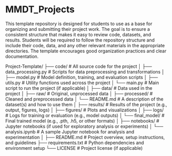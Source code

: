 # MMDT_Projects

This template repository is designed for students to use as a base for organizing and submitting their project work. The goal is to ensure a consistent structure that makes it easy to review code, datasets, and results. Students will be required to follow the repository structure and include their code, data, and any other relevant materials in the appropriate directories. The template encourages good organization practices and clear documentation.

Project-Template/
├── code/                    # All source code for the project
│   ├── data_processing.py    # Scripts for data preprocessing and transformations
│   ├── model.py             # Model definition, training, and evaluation scripts
│   ├── utils.py             # Utility functions used across the project
│   └── main.py              # Main script to run the project (if applicable)
│
├── data/                    # Data used in the project
│   ├── raw/                 # Original, unprocessed data
│   ├── processed/           # Cleaned and preprocessed data
│   └── README.md            # A description of the dataset(s) and how to use them
│
├── results/                 # Results of the project (e.g., output, figures, logs)
│   ├── figures/             # Plots and visualizations
│   ├── logs/                # Logs for training or evaluation (e.g., model outputs)
│   └── final_model/         # Final trained model (e.g., .pth, .h5, or other formats)
│
├── notebooks/                # Jupyter notebooks (if used for exploratory analysis or experiments)
│   └── analysis.ipynb       # A sample Jupyter notebook for analysis and experimentation
│
├── README.md                # Project overview, setup instructions, and guidelines
├── requirements.txt         # Python dependencies and environment setup
└── LICENSE                  # Project license (if applicable)
